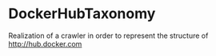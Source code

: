 # DockerHubTaxonomy
Realization of a crawler in order to represent the structure of http://hub.docker.com
